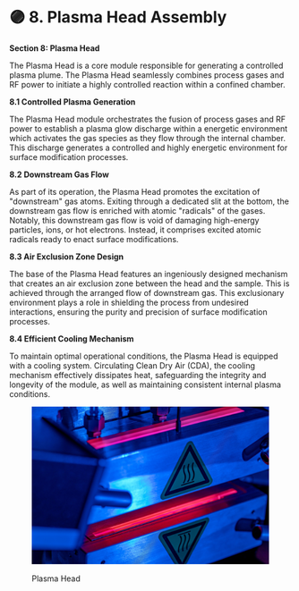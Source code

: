 # 🟣 8. Plasma Head Assembly

**Section 8: Plasma Head**

The Plasma Head is a core module responsible for generating a controlled plasma plume. The Plasma Head seamlessly combines process gases and RF power to initiate a highly controlled reaction within a confined chamber.

**8.1 Controlled Plasma Generation**

The Plasma Head module orchestrates the fusion of process gases and RF power to establish a plasma glow discharge within a energetic environment which activates the gas species as they flow through the internal chamber. This discharge generates a controlled and highly energetic environment for surface modification processes.

**8.2 Downstream Gas Flow**

As part of its operation, the Plasma Head promotes the excitation of "downstream" gas atoms. Exiting through a dedicated slit at the bottom, the downstream gas flow is enriched with atomic "radicals" of the gases. Notably, this downstream gas flow is void of damaging high-energy particles, ions, or hot electrons. Instead, it comprises excited atomic radicals ready to enact surface modifications.

**8.3 Air Exclusion Zone Design**

The base of the Plasma Head features an ingeniously designed mechanism that creates an air exclusion zone between the head and the sample. This is achieved through the arranged flow of downstream gas. This exclusionary environment plays a role in shielding the process from undesired interactions, ensuring the purity and precision of surface modification processes.

**8.4 Efficient Cooling Mechanism**

To maintain optimal operational conditions, the Plasma Head is equipped with a cooling system. Circulating Clean Dry Air (CDA), the cooling mechanism effectively dissipates heat, safeguarding the integrity and longevity of the module, as well as maintaining consistent internal plasma conditions.

<figure><img src="../../../.gitbook/assets/plasmaPretty.jpeg" alt="" width="563"><figcaption><p>Plasma Head</p></figcaption></figure>

